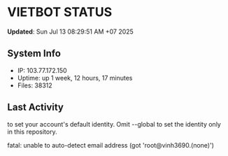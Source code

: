 # VIETBOT STATUS
**Updated**: Sun Jul 13 08:29:51 AM +07 2025

## System Info
- IP: 103.77.172.150
- Uptime: up 1 week, 12 hours, 17 minutes
- Files: 38312

## Last Activity

to set your account's default identity.
Omit --global to set the identity only in this repository.

fatal: unable to auto-detect email address (got 'root@vinh3690.(none)')
